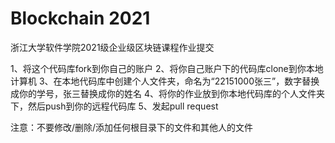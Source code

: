# Blockchain 2021
浙江大学软件学院2021级企业级区块链课程作业提交

1、将这个代码库fork到你自己的账户
2、将你自己账户下的代码库clone到你本地计算机
3、在本地代码库中创建个人文件夹，命名为“22151000张三”，数字替换成你的学号，张三替换成你的姓名
4、将你的作业放到你本地代码库的个人文件夹下，然后push到你的远程代码库
5、发起pull request

注意：不要修改/删除/添加任何根目录下的文件和其他人的文件
